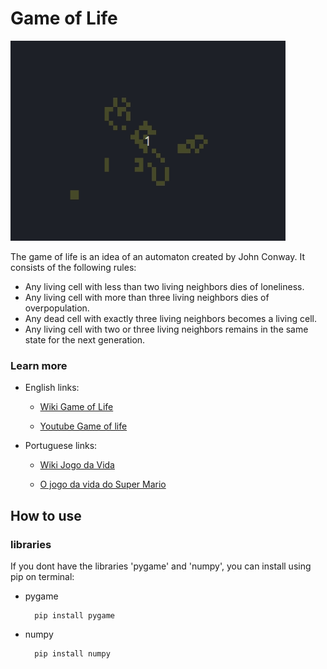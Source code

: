 # Game of Life

<img src= "https://github.com/EuReinoso/Conway-Automaton/blob/master/assets/continuous.gif" width = "440" height = "320" />

The game of life is an idea of an automaton created by John Conway. It consists of the following rules:

- Any living cell with less than two living neighbors dies of loneliness.
- Any living cell with more than three living neighbors dies of overpopulation.
- Any dead cell with exactly three living neighbors becomes a living cell.
- Any living cell with two or three living neighbors remains in the same state for the next generation.

### Learn more

- English links:
    
    - <a href= "https://en.wikipedia.org/wiki/Conway%27s_Game_of_Life">Wiki Game of Life</a>

    - <a href= "https://www.youtube.com/watch?v=C2vgICfQawE&t=200s">Youtube Game of life</a>
- Portuguese links:
    - <a href= "https://pt.wikipedia.org/wiki/Jogo_da_vida">Wiki Jogo da Vida</a>

    - <a href= "https://www.youtube.com/watch?v=qTwqL69PK_Y&t=122s">O jogo da vida do Super Mario</a>

## How to use

### libraries
If you dont have the libraries 'pygame' and 'numpy', you can install using pip on terminal:

- pygame
    
        pip install pygame

- numpy

        pip install numpy


